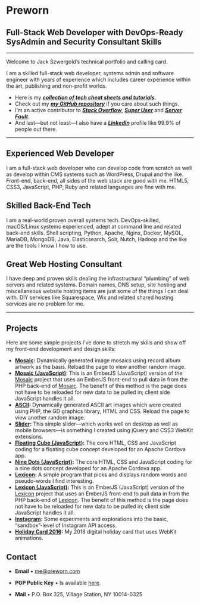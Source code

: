 # Preworn

## Full-Stack Web Developer with DevOps-Ready SysAdmin and Security Consultant Skills

***

Welcome to Jack Szwergold’s technical portfolio and calling card.

I am a skilled full-stack web developer, systems admin and software engineer with years of experience which includes career experience within the art, publishing and non-profit worlds.

* Here is my ***[collection of tech cheat sheets and tutorials][tutorials]***.
* Check out my ***[my GitHub repository][github]*** if you care about such things.
* I’m an active contributor to ***[Stack Overflow][stackoverflow]***, ***[Super User][superuser]*** and ***[Server Fault][serverfault]***.
* And last—but not least—I also have a ***[LinkedIn][linkedin]*** profile like 99.9% of people out there.

***

## Experienced Web Developer

I am a full-stack web developer who can develop code from scratch as well as develop within CMS systems such as WordPress, Drupal and the like. Front-end, back-end, all sides of the web stack are good with me. HTML5, CSS3, JavaScript, PHP, Ruby and related languages are fine with me.

## Skilled Back-End Tech

I am a real-world proven overall systems tech. DevOps-skilled, macOS/Linux systems experienced, adept at command line and related back-end skills. Shell scripting, Python, Apache, Nginx, Docker, MySQL, MariaDB, MongoDB, Java, Elasticsearch, Solr, Nutch, Hadoop and the like are the tools I know I how to use.

## Great Web Hosting Consultant

I have deep and proven skills dealing the infrastructural “plumbing” of  web servers and related systems. Domain names, DNS setup, site hosting and miscellaneous website hosting items are just some of the things I can deal with. DIY services like Squarespace, Wix and related shared hosting services are no problem for me.

***

## Projects

Here are some simple projects I’ve done to stretch my skills and show off my front-end development and design skills:

* **[Mosaic][mosaic]:** Dynamically generated image mosaics using record album artwork as the basis. Reload the page to view another random image.
* **[Mosaic (JavaScript)][mosaic_js]**: This is an EmberJS (JavaScript) version of the [Mosaic][mosaic] project that uses an EmberJS front-end to pull data in from the PHP back-end of [Mosaic][mosaic]. The benefit of this method is the page does not have to be reloaded for new data to be pulled in; client side JavaScript handles it all.
* **[ASCII][ascii]:** Dynamically generated ASCII art images which were created using PHP, the GD graphics library, HTML and CSS. Reload the page to view another random image.
* **[Slider][slider]:** This simple slider—which works well on desktop as well as mobile browsers—is something I created using jQuery and CSS3 WebKit extensions.
* **[Floating Cube (JavaScript)][floatingcube_js]:** The core HTML, CSS and JavaScript coding for a floating cube concept developed for an Apache Cordova app.
* **[Nine Dots (JavaScript)][ninedots_js]:** The core HTML, CSS and JavaScript coding for a nine dots concept developed for an Apache Cordova app.
* **[Lexicon][lexicon]:** A simple program that picks and displays random words and pseudo-words I find interesting.
* **[Lexicon (JavaScript)][lexicon_js]:** This is an EmberJS (JavaScript) version of the [Lexicon][lexicon] project that uses an EmberJS front-end to pull data in from the PHP back-end of [Lexicon][lexicon]. The benefit of this method is the page does not have to be reloaded for new data to be pulled in; client side JavaScript handles it all.
* **[Instagram][instagram]:** Some experiments and explorations into the basic, “sandbox”-level of Instagram API access. 
* **[Holiday Card 2016][holiday_card_2016]:** My 2016 digital holiday card that uses WebKit animations. 

## Contact

* **Email** • [me@preworn.com](mailto:me@preworn.com?Subject=Preworn%20Website%20Query)
* **PGP Public Key** • Is available [here][pgp_key].
* **Mail** • P.O. Box 325, Village Station, NY 10014-0325

  [tutorials]: tutorials_and_cheat_sheets/ "Tutorials and Cheat Sheets"
  [mosaic]: projects/mosaic/ "Mosaic"
  [mosaic_js]: projects/mosaic_js/ "Mosaic (JavaScript)"
  [ascii]: projects/ascii/ "ASCII"
  [slider]: projects/slider/ "Slider"
  [floatingcube_js]: projects/floatingcube_js/ "Floating Cube (JavaScript)"
  [ninedots_js]: projects/ninedots_js/ "Nine Dots (JavaScript)"
  [lexicon]: projects/lexicon/ "Lexicon"
  [lexicon_js]: projects/lexicon_js/ "Lexicon (JavaScript)"  
  [instagram]: projects/instagram/ "Instagram"  
  [holiday_card_2016]: projects/holiday_card_2016/ "Holiday Card 2016"  
  [pgp_key]: pgp_public_key-preworn.asc.txt
  [stackoverflow]: http://stackoverflow.com/users/117259/jakegould "Stack Overflow"
  [superuser]: http://superuser.com/users/167207/jakegould "Super User"
  [serverfault]: http://serverfault.com/users/100013/jakegould "Server Fault"
  [linkedin]: http://www.linkedin.com/in/jackszwergold "Linked In"
  [github]: https://github.com/JackSzwergold

